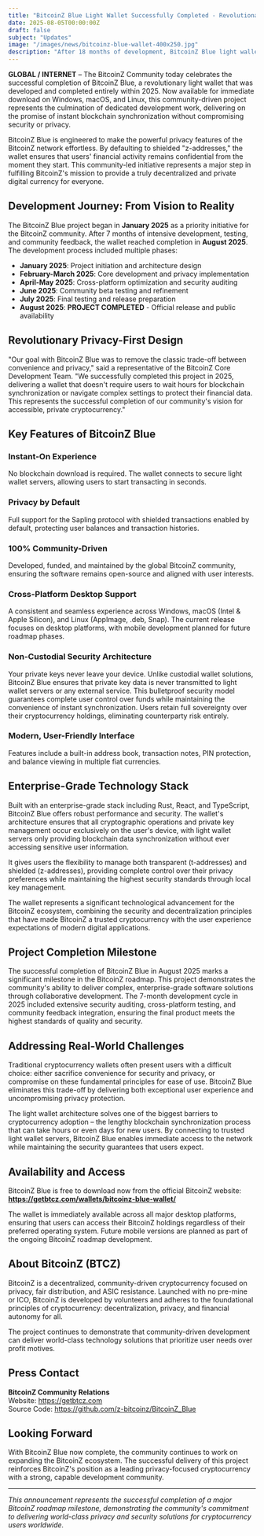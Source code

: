 ```yaml
---
title: "BitcoinZ Blue Light Wallet Successfully Completed - Revolutionary Privacy-First Solution Now Available"
date: 2025-08-05T00:00:00Z
draft: false
subject: "Updates"
image: "/images/news/bitcoinz-blue-wallet-400x250.jpg"
description: "After 18 months of development, BitcoinZ Blue light wallet is now complete and available for download. The community-driven project delivers instant sync, bulletproof security, and privacy-first design across desktop platforms."
---
```


**GLOBAL / INTERNET** – The BitcoinZ Community today celebrates the successful completion of BitcoinZ Blue, a revolutionary light wallet that was developed and completed entirely within 2025. Now available for immediate download on Windows, macOS, and Linux, this community-driven project represents the culmination of dedicated development work, delivering on the promise of instant blockchain synchronization without compromising security or privacy.

BitcoinZ Blue is engineered to make the powerful privacy features of the BitcoinZ network effortless. By defaulting to shielded "z-addresses," the wallet ensures that users' financial activity remains confidential from the moment they start. This community-led initiative represents a major step in fulfilling BitcoinZ's mission to provide a truly decentralized and private digital currency for everyone.

## Development Journey: From Vision to Reality

The BitcoinZ Blue project began in **January 2025** as a priority initiative for the BitcoinZ community. After 7 months of intensive development, testing, and community feedback, the wallet reached completion in **August 2025**. The development process included multiple phases:

- **January 2025**: Project initiation and architecture design
- **February-March 2025**: Core development and privacy implementation
- **April-May 2025**: Cross-platform optimization and security auditing
- **June 2025**: Community beta testing and refinement
- **July 2025**: Final testing and release preparation
- **August 2025**: **PROJECT COMPLETED** - Official release and public availability

## Revolutionary Privacy-First Design

"Our goal with BitcoinZ Blue was to remove the classic trade-off between convenience and privacy," said a representative of the BitcoinZ Core Development Team. "We successfully completed this project in 2025, delivering a wallet that doesn't require users to wait hours for blockchain synchronization or navigate complex settings to protect their financial data. This represents the successful completion of our community's vision for accessible, private cryptocurrency."

## Key Features of BitcoinZ Blue

### Instant-On Experience
No blockchain download is required. The wallet connects to secure light wallet servers, allowing users to start transacting in seconds.

### Privacy by Default
Full support for the Sapling protocol with shielded transactions enabled by default, protecting user balances and transaction histories.

### 100% Community-Driven
Developed, funded, and maintained by the global BitcoinZ community, ensuring the software remains open-source and aligned with user interests.

### Cross-Platform Desktop Support
A consistent and seamless experience across Windows, macOS (Intel & Apple Silicon), and Linux (AppImage, .deb, Snap). The current release focuses on desktop platforms, with mobile development planned for future roadmap phases.

### Non-Custodial Security Architecture
Your private keys never leave your device. Unlike custodial wallet solutions, BitcoinZ Blue ensures that private key data is never transmitted to light wallet servers or any external service. This bulletproof security model guarantees complete user control over funds while maintaining the convenience of instant synchronization. Users retain full sovereignty over their cryptocurrency holdings, eliminating counterparty risk entirely.

### Modern, User-Friendly Interface
Features include a built-in address book, transaction notes, PIN protection, and balance viewing in multiple fiat currencies.

## Enterprise-Grade Technology Stack

Built with an enterprise-grade stack including Rust, React, and TypeScript, BitcoinZ Blue offers robust performance and security. The wallet's architecture ensures that all cryptographic operations and private key management occur exclusively on the user's device, with light wallet servers only providing blockchain data synchronization without ever accessing sensitive user information.

It gives users the flexibility to manage both transparent (t-addresses) and shielded (z-addresses), providing complete control over their privacy preferences while maintaining the highest security standards through local key management.

The wallet represents a significant technological advancement for the BitcoinZ ecosystem, combining the security and decentralization principles that have made BitcoinZ a trusted cryptocurrency with the user experience expectations of modern digital applications.

## Project Completion Milestone

The successful completion of BitcoinZ Blue in August 2025 marks a significant milestone in the BitcoinZ roadmap. This project demonstrates the community's ability to deliver complex, enterprise-grade software solutions through collaborative development. The 7-month development cycle in 2025 included extensive security auditing, cross-platform testing, and community feedback integration, ensuring the final product meets the highest standards of quality and security.

## Addressing Real-World Challenges

Traditional cryptocurrency wallets often present users with a difficult choice: either sacrifice convenience for security and privacy, or compromise on these fundamental principles for ease of use. BitcoinZ Blue eliminates this trade-off by delivering both exceptional user experience and uncompromising privacy protection.

The light wallet architecture solves one of the biggest barriers to cryptocurrency adoption – the lengthy blockchain synchronization process that can take hours or even days for new users. By connecting to trusted light wallet servers, BitcoinZ Blue enables immediate access to the network while maintaining the security guarantees that users expect.

## Availability and Access

BitcoinZ Blue is free to download now from the official BitcoinZ website:
**https://getbtcz.com/wallets/bitcoinz-blue-wallet/**

The wallet is immediately available across all major desktop platforms, ensuring that users can access their BitcoinZ holdings regardless of their preferred operating system. Future mobile versions are planned as part of the ongoing BitcoinZ roadmap development.

## About BitcoinZ (BTCZ)

BitcoinZ is a decentralized, community-driven cryptocurrency focused on privacy, fair distribution, and ASIC resistance. Launched with no pre-mine or ICO, BitcoinZ is developed by volunteers and adheres to the foundational principles of cryptocurrency: decentralization, privacy, and financial autonomy for all.

The project continues to demonstrate that community-driven development can deliver world-class technology solutions that prioritize user needs over profit motives.

## Press Contact

**BitcoinZ Community Relations**  
Website: https://getbtcz.com  
Source Code: https://github.com/z-bitcoinz/BitcoinZ_Blue

## Looking Forward

With BitcoinZ Blue now complete, the community continues to work on expanding the BitcoinZ ecosystem. The successful delivery of this project reinforces BitcoinZ's position as a leading privacy-focused cryptocurrency with a strong, capable development community.

---

*This announcement represents the successful completion of a major BitcoinZ roadmap milestone, demonstrating the community's commitment to delivering world-class privacy and security solutions for cryptocurrency users worldwide.*
